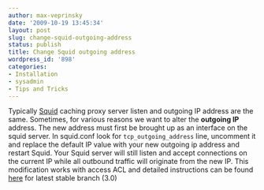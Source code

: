 ```yaml
---
author: max-veprinsky
date: '2009-10-19 13:45:34'
layout: post
slug: change-squid-outgoing-address
status: publish
title: Change Squid outgoing address
wordpress_id: '898'
categories:
- Installation
- sysadmin
- Tips and Tricks
---
```


Typically [Squid](http://www.squid-cache.org) caching proxy server listen and outgoing IP address are the same. Sometimes, for various reasons we want to alter the **outgoing IP** address. The new address must first be brought up as an interface on the squid server. In squid.conf look for `tcp_outgoing_address` line, uncomment it and replace the default IP value with your new outgoing ip address and restart Squid. Your Squid server will still listen and accept connections on the current IP while all outbound traffic will originate from the new IP. This modification works with access ACL and detailed instructions can be found [here](http://www.squid-cache.org/Versions/v3/3.0/cfgman/tcp_outgoing_address.html) for latest stable branch (3.0)
